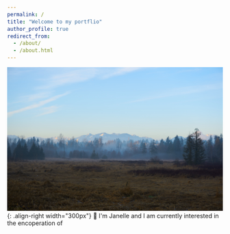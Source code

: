 ```yaml
---
permalink: /
title: "Welcome to my portflio"
author_profile: true
redirect_from: 
  - /about/
  - /about.html
---
```


![Picture of Deer Lake Canada](/images/2017deerlakemoun.jpg){: .align-right width="300px"}
👋 I'm Janelle and I am currently interested in the encoperation of 